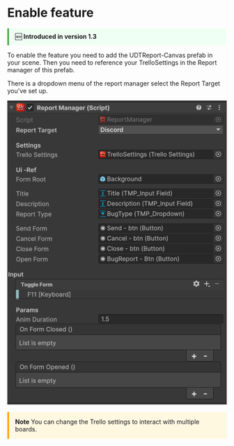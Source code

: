 
# Enable feature

<div style="border-left: 4px solid #4CAF50; background: #f0fff4; padding: 0.75em 1em; margin: 1em 0;">
  🆕 <strong>Introduced in version 1.3</strong>
</div>

To enable the feature you need to add the UDTReport-Canvas prefab in your scene.
Then you need to reference your TrelloSettings in the Report manager of this prefab. 

There is a dropdown menu of the report manager select the Report Target you've set up. 

![alt text](../assets/BugReport/ReportManager.png)

<div style="border-left: 4px solid #ffa500; padding: 1em; background: #fff8e1;">
<strong>Note</strong>
You can change the Trello settings to interact with multiple boards. 
</div>

<div style="page-break-after: always;"></div>